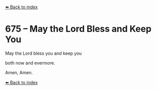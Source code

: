 [⬅️ Back to index](../README.md)

# 675 – May the Lord Bless and Keep You



May the Lord bless you and keep you

both now and evermore.

Amen, Amen.

[⬅️ Back to index](../README.md)
